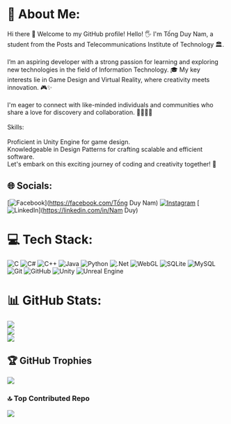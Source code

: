 # 💫 About Me:
Hi there 👋 Welcome to my GitHub profile! Hello! 🖐️ I'm Tống Duy Nam, a student from the Posts and Telecommunications Institute of Technology 🏛.<br><br>I’m an aspiring developer with a strong passion for learning and exploring new technologies in the field of Information Technology. 🎓 My key interests lie in Game Design and Virtual Reality, where creativity meets innovation. 🎮✨<br><br>I'm eager to connect with like-minded individuals and communities who share a love for discovery and collaboration. 👨‍👩‍👧‍👦<br><br>Skills:<br><br>Proficient in Unity Engine for game design.<br>Knowledgeable in Design Patterns for crafting scalable and efficient software.<br>Let's embark on this exciting journey of coding and creativity together! 🚀


## 🌐 Socials:
[![Facebook](https://img.shields.io/badge/Facebook-%231877F2.svg?logo=Facebook&logoColor=white)](https://facebook.com/Tống Duy Nam) [![Instagram](https://img.shields.io/badge/Instagram-%23E4405F.svg?logo=Instagram&logoColor=white)](https://instagram.com/nam_1204) [![LinkedIn](https://img.shields.io/badge/LinkedIn-%230077B5.svg?logo=linkedin&logoColor=white)](https://linkedin.com/in/Nam Duy) 

# 💻 Tech Stack:
![C](https://img.shields.io/badge/c-%2300599C.svg?style=flat-square&logo=c&logoColor=white) ![C#](https://img.shields.io/badge/c%23-%23239120.svg?style=flat-square&logo=csharp&logoColor=white) ![C++](https://img.shields.io/badge/c++-%2300599C.svg?style=flat-square&logo=c%2B%2B&logoColor=white) ![Java](https://img.shields.io/badge/java-%23ED8B00.svg?style=flat-square&logo=openjdk&logoColor=white) ![Python](https://img.shields.io/badge/python-3670A0?style=flat-square&logo=python&logoColor=ffdd54) ![.Net](https://img.shields.io/badge/.NET-5C2D91?style=flat-square&logo=.net&logoColor=white) ![WebGL](https://img.shields.io/badge/WebGL-990000?logo=webgl&logoColor=white&style=flat-square) ![SQLite](https://img.shields.io/badge/sqlite-%2307405e.svg?style=flat-square&logo=sqlite&logoColor=white) ![MySQL](https://img.shields.io/badge/mysql-4479A1.svg?style=flat-square&logo=mysql&logoColor=white) ![Git](https://img.shields.io/badge/git-%23F05033.svg?style=flat-square&logo=git&logoColor=white) ![GitHub](https://img.shields.io/badge/github-%23121011.svg?style=flat-square&logo=github&logoColor=white) ![Unity](https://img.shields.io/badge/unity-%23000000.svg?style=flat-square&logo=unity&logoColor=white) ![Unreal Engine](https://img.shields.io/badge/unrealengine-%23313131.svg?style=flat-square&logo=unrealengine&logoColor=white)
# 📊 GitHub Stats:
![](https://github-readme-stats.vercel.app/api?username=Newboybie&theme=radical&hide_border=false&include_all_commits=false&count_private=false)<br/>
![](https://github-readme-streak-stats.herokuapp.com/?user=Newboybie&theme=radical&hide_border=false)<br/>
![](https://github-readme-stats.vercel.app/api/top-langs/?username=Newboybie&theme=radical&hide_border=false&include_all_commits=false&count_private=false&layout=compact)

## 🏆 GitHub Trophies
![](https://github-profile-trophy.vercel.app/?username=Newboybie&theme=radical&no-frame=false&no-bg=false&margin-w=4)

### 🔝 Top Contributed Repo
![](https://github-contributor-stats.vercel.app/api?username=Newboybie&limit=5&theme=radical&combine_all_yearly_contributions=true)

<!-- Proudly created with GPRM ( https://gprm.itsvg.in ) -->
